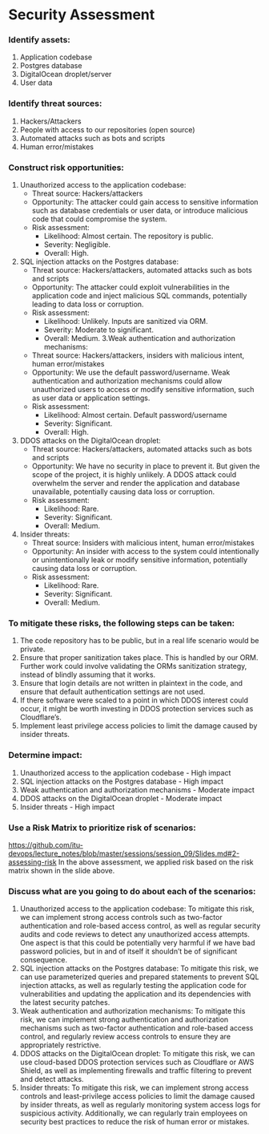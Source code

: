 # Security Assessment
### Identify assets:
1. Application codebase
2. Postgres database
3. DigitalOcean droplet/server
4. User data
### Identify threat sources:
1. Hackers/Attackers
2. People with access to our repositories (open source)
3. Automated attacks such as bots and scripts
4. Human error/mistakes
### Construct risk opportunities:
1. Unauthorized access to the application codebase:
    * Threat source: Hackers/attackers
    * Opportunity: The attacker could gain access to sensitive information such as database credentials or user data, or introduce malicious code that could compromise the system.
    * Risk assessment:
        * Likelihood:	Almost certain. The repository is public.
        * Severity:	Negligible.
        * Overall:	High.
2. SQL injection attacks on the Postgres database:
    * Threat source: Hackers/attackers, automated attacks such as bots and scripts
    * Opportunity: The attacker could exploit vulnerabilities in the application code and inject malicious SQL commands, potentially leading to data loss or corruption.
    * Risk assessment:
        * Likelihood:	Unlikely. Inputs are sanitized via ORM.
        * Severity:	Moderate to significant.
        * Overall:	Medium.
3.Weak authentication and authorization mechanisms:
    * Threat source: Hackers/attackers, insiders with malicious intent, human error/mistakes
    * Opportunity: We use the default password/username. Weak authentication and authorization mechanisms could allow unauthorized users to access or modify sensitive information, such as user data or application settings.
    * Risk assessment:
        * Likelihood:	Almost certain. Default password/username 
        * Severity:	Significant.
        * Overall:	High.
4. DDOS attacks on the DigitalOcean droplet:
    * Threat source: Hackers/attackers, automated attacks such as bots and scripts
    * Opportunity: We have no security in place to prevent it. But given the scope of the project, it is highly unlikely. A DDOS attack could overwhelm the server and render the application and database unavailable, potentially causing data loss or corruption.
    * Risk assessment:
        * Likelihood:	Rare.
        * Severity:	Significant.
        * Overall:	Medium.
5. Insider threats:
    * Threat source: Insiders with malicious intent, human error/mistakes
    * Opportunity: An insider with access to the system could intentionally or unintentionally leak or modify sensitive information, potentially causing data loss or corruption.
    * Risk assessment:
        * Likelihood:	Rare.
        * Severity:	Significant.
        * Overall:	Medium.
### To mitigate these risks, the following steps can be taken:
1. The code repository has to be public, but in a real life scenario would be private.
2. Ensure that proper sanitization takes place. This is handled by our ORM. Further work could involve validating the ORMs sanitization strategy, instead of blindly assuming that it works.
3. Ensure that login details are not written in plaintext in the code, and ensure that default authentication settings are not used.
4. If there software were scaled to a point in which DDOS interest could occur, it might be worth investing in DDOS protection services such as Cloudflare’s.
5. Implement least privilege access policies to limit the damage caused by insider threats.
### Determine impact:
1. Unauthorized access to the application codebase - High impact
2. SQL injection attacks on the Postgres database - High impact
3. Weak authentication and authorization mechanisms - Moderate impact
4. DDOS attacks on the DigitalOcean droplet - Moderate impact
5. Insider threats - High impact
### Use a Risk Matrix to prioritize risk of scenarios:
https://github.com/itu-devops/lecture_notes/blob/master/sessions/session_09/Slides.md#2-assessing-risk
In the above assessment, we applied risk based on the risk matrix shown in the slide above.
### Discuss what are you going to do about each of the scenarios:
1. Unauthorized access to the application codebase: To mitigate this risk, we can implement strong access controls such as two-factor authentication and role-based access control, as well as regular security audits and code reviews to detect any unauthorized access attempts. One aspect is that this could be potentially very harmful if we have bad password policies, but in and of itself it shouldn’t be of significant consequence.
2. SQL injection attacks on the Postgres database: To mitigate this risk, we can use parameterized queries and prepared statements to prevent SQL injection attacks, as well as regularly testing the application code for vulnerabilities and updating the application and its dependencies with the latest security patches.
3. Weak authentication and authorization mechanisms: To mitigate this risk, we can implement strong authentication and authorization mechanisms such as two-factor authentication and role-based access control, and regularly review access controls to ensure they are appropriately restrictive.
4. DDOS attacks on the DigitalOcean droplet: To mitigate this risk, we can use cloud-based DDOS protection services such as Cloudflare or AWS Shield, as well as implementing firewalls and traffic filtering to prevent and detect attacks.
5. Insider threats: To mitigate this risk, we can implement strong access controls and least-privilege access policies to limit the damage caused by insider threats, as well as regularly monitoring system access logs for suspicious activity. Additionally, we can regularly train employees on security best practices to reduce the risk of human error or mistakes.